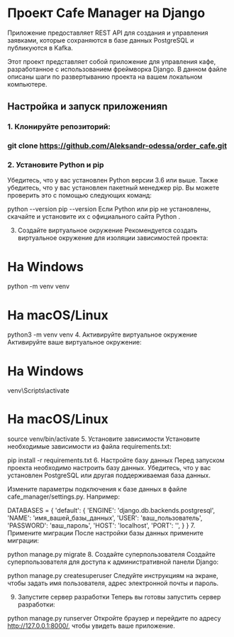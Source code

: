 # Проект Cafe Manager на Django

Приложение предоставляет REST API для создания и управления заявками, которые сохраняются в базе данных PostgreSQL и публикуются в Kafka.

Этот проект представляет собой приложение для управления кафе, разработанное с использованием фреймворка Django. В данном файле описаны шаги по развертыванию проекта на вашем локальном компьютере.

## Настройка и запуск приложенияn

### 1. Клонируйте репозиторий:

### git clone https://github.com/Aleksandr-odessa/order_cafe.git

### 2. Установите Python и pip
Убедитесь, что у вас установлен Python версии 3.6 или выше. Также убедитесь, что у вас установлен пакетный менеджер pip. Вы можете проверить это с помощью следующих команд:

python --version
pip --version
Если Python или pip не установлены, скачайте и установите их с
официального сайта Python
.

3. Создайте виртуальное окружение
Рекомендуется создать виртуальное окружение для изоляции зависимостей проекта:

 
# На Windows
python -m venv venv

# На macOS/Linux
python3 -m venv venv
4. Активируйте виртуальное окружение
Активируйте ваше виртуальное окружение:

 
# На Windows
venv\Scripts\activate

# На macOS/Linux
source venv/bin/activate
5. Установите зависимости
Установите необходимые зависимости из файла requirements.txt:

 
pip install -r requirements.txt
6. Настройте базу данных
Перед запуском проекта необходимо настроить базу данных. Убедитесь, что у вас установлен
PostgreSQL
или другая поддерживаемая база данных.

Измените параметры подключения к базе данных в файле cafe_manager/settings.py. Например:

 
DATABASES = {
    'default': {
        'ENGINE': 'django.db.backends.postgresql',
        'NAME': 'имя_вашей_базы_данных',
        'USER': 'ваш_пользователь',
        'PASSWORD': 'ваш_пароль',
        'HOST': 'localhost',
        'PORT': '',
    }
}
7. Примените миграции
После настройки базы данных примените миграции:

 
python manage.py migrate
8. Создайте суперпользователя
Создайте суперпользователя для доступа к административной панели Django:

 
python manage.py createsuperuser
Следуйте инструкциям на экране, чтобы задать имя пользователя, адрес электронной почты и пароль.

9. Запустите сервер разработки
Теперь вы готовы запустить сервер разработки:

 
python manage.py runserver
Откройте браузер и перейдите по адресу http://127.0.0.1:8000/, чтобы увидеть ваше приложение.







